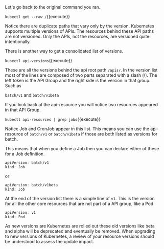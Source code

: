 Let's go back to the original command you ran.

`kubectl get --raw /`{{execute}}

Notice there are duplicate paths that vary only by the version. Kubernetes supports multiple versions of APIs. The resources behind these API paths are not versioned. Only the APIs, not the resources, are versioned quite intentionally.

There is another way to get a consolidated list of versions.

`kubectl api-versions`{{execute}}

These are all the versions behind the api root path `/apis/`. In the version list most of the lines are composed of two parts separated with a slash (/). The left token is the API Group and the right side is the version in that group. Such as

`batch/v1` and `batch/v1beta`

If you look back at the api-resource you will notice two resources appeared in that API Group.

`kubectl api-resources | grep jobs`{{execute}}

Notice Job and CronJob appear in this list. This means you can use the api-resource of `batch/v1` or `batch/v1beta` if those are both listed as versions for batch.

This means that when you define a Job then you can declare either of these for a Job definition.

```
apiVersion: batch/v1
kind: Job
```
or
```
apiVersion: batch/v1beta
kind: Job
```

At the end of the version list there is a simple line of `v1`.  This is the version for all the other core resources that are not part of a API group, like a Pod.

```
apiVersion: v1
kind: Pod
```

As new versions are Kubernetes are rolled out these old versions like beta and alpha will be deprecated and eventually be removed. When upgrading to new versions of Kubernetes, a review of your resource versions should be understood to assess the update impact.
